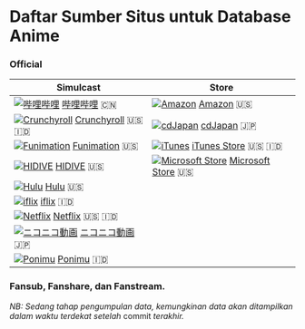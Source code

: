 # Daftar Sumber Situs untuk Database Anime
### Official

| Simulcast                                | Store                                    |
| ---------------------------------------- | ---------------------------------------- |
| [![哔哩哔哩](https://www.google.com/s2/favicons?domain=bilibili.com "哔哩哔哩")](https://bilibili.com) [哔哩哔哩](https://bilibili.com) :cn: | [![Amazon](https://www.google.com/s2/favicons?domain=amazon.com "Amazon")](https://amazon.com) [Amazon](https://amazon.com) :us: |
| [![Crunchyroll](https://www.google.com/s2/favicons?domain=crunchyroll.com "Crunchyroll")](https://crunchyroll.com) [Crunchyroll](https://crunchyroll.com) :us: :indonesia: | [![cdJapan](https://www.google.com/s2/favicons?domain=cdjapan.co.jp "cdJapan")](https://cdjapan.co.jp) [cdJapan](https://cdjapan.co.jp) :jp: |
| [![Funimation](https://www.google.com/s2/favicons?domain=funimation.com "Funimation")](https://funimation.com) [Funimation](https://funimation.com) :us: | [![iTunes](https://www.google.com/s2/favicons?domain=apple.com "iTunes")](https://www.apple.com/id/itunes/) [iTunes Store](https://www.apple.com/id/itunes/) :us: :indonesia: |
| [![HIDIVE](https://www.google.com/s2/favicons?domain=hidive.com "HIDIVE")](https://hidive.com) [HIDIVE](https://hidive.com) :us: | [![Microsoft Store](https://www.google.com/s2/favicons?domain=microsoft.com "Microsoft Store")](https://www.microsoft.com/en-us/store/b/home) [Microsoft Store](https://www.microsoft.com/en-us/store/b/home) :us: |
| [![Hulu](https://www.google.com/s2/favicons?domain=hulu.com "Hulu")](https://hulu.com) [Hulu](https://hulu.com) :us: | 
| [![iflix](https://piay.iflix.com/app/favicon.ico "iflix")](https://www.iflix.com) [iflix](https://www.iflix.com) :indonesia: |
| [![Netflix](https://www.google.com/s2/favicons?domain=netflix.com "Netflix")](https://www.netflix.com) [Netflix](https://www.netflix.com) :us: :indonesia: | 
| [![ニコニコ動画](https://www.google.com/s2/favicons?domain=nicovideo.jp "ニコニコ動画")](https://nicovideo.jp) [ニコニコ動画](https://nicovideo.jp) :jp: |
| [![Ponimu](https://www.google.com/s2/favicons?domain=ponimu.com "Ponimu")](https://ponimu.com/home) [Ponimu](https://ponimu.com/home) :indonesia: |

### Fansub, Fanshare, dan Fanstream.
_NB: Sedang tahap pengumpulan data, kemungkinan data akan ditampilkan dalam waktu terdekat setelah_ commit _terakhir._
